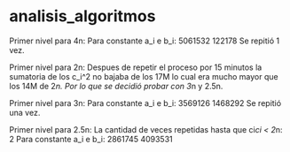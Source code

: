 # analisis_algoritmos

Primer nivel para 4n: Para constante a_i e b_i: 5061532 122178
Se repitió 1 vez.

Primer nivel para 2n:  Despues de repetir el proceso por 15 minutos la sumatoria
de los c_i^2 no bajaba de los 17M lo cual era mucho mayor que los 14M de 2*n. Por lo que se decidió
probar con 3*n y 2.5n.

Primer nivel para 3n: Para constante a_i e b_i: 3569126 1468292
Se repitió una vez.

Primer nivel para 2.5n: 
La cantidad de veces repetidas hasta que ci*ci < 2*n: 2
Para constante a_i e b_i: 2861745 4093531
